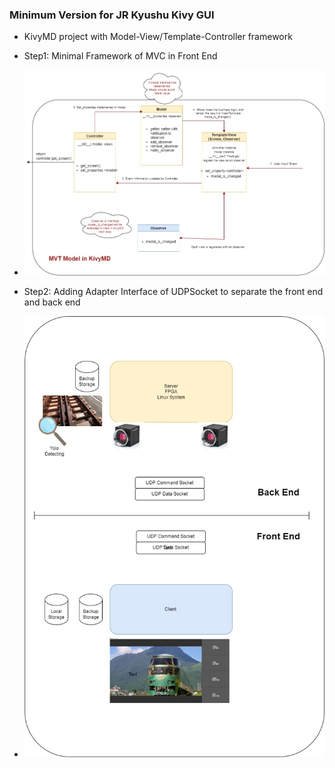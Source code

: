 ### Minimum Version for JR Kyushu Kivy GUI
- KivyMD project with Model-View/Template-Controller framework 
- Step1: Minimal Framework of MVC in Front End
- ![](KivyMD_MVT.jpg)



- Step2: Adding Adapter Interface of UDPSocket to separate the front end and back end
- ![](Front_Backend_Ilustrate.jpg)